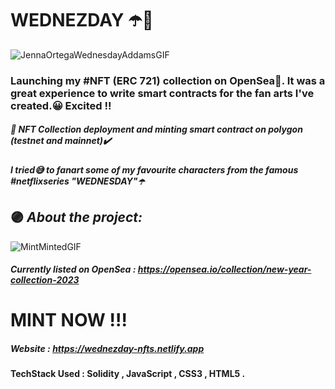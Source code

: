 

# WEDNEZDAY ☂️🖤
![JennaOrtegaWednesdayAddamsGIF](https://user-images.githubusercontent.com/89868832/212137860-22d2e52c-24d0-4a7f-a636-ed17e2a0a409.gif)



### Launching my #NFT (ERC 721) collection on OpenSea🐳. It was a great experience to write smart contracts for the fan arts I've created.😀 Excited !!
##### 🚀  NFT Collection deployment and minting smart contract on polygon (testnet and mainnet)✔️
##### I tried😅 to fanart some of my favourite characters from the famous #netflixseries "WEDNESDAY"☂️
## 🟣 *****About the project:*****

![MintMintedGIF](https://user-images.githubusercontent.com/89868832/212140078-5683a5b5-b628-41a3-8f07-b3f628692229.gif)


##### Currently listed on OpenSea : https://opensea.io/collection/new-year-collection-2023
# MINT NOW !!!
##### Website : https://wednezday-nfts.netlify.app

#### TechStack Used : Solidity , JavaScript , CSS3 , HTML5 .





